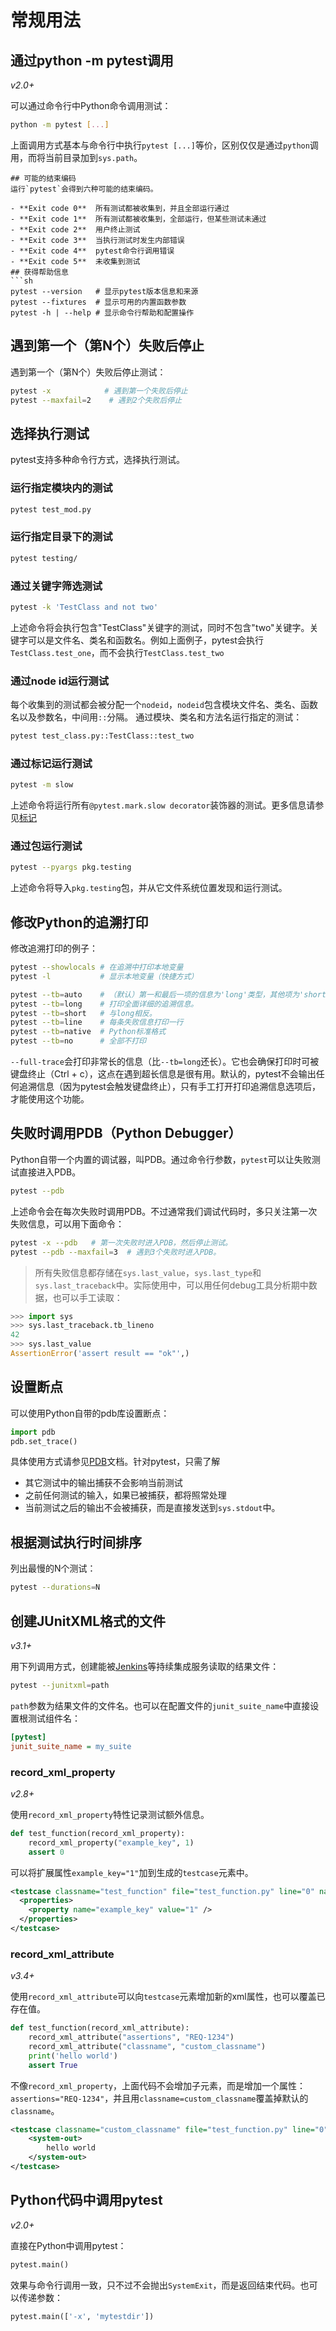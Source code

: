 # 常规用法
## 通过python -m pytest调用
*v2.0+*

可以通过命令行中Python命令调用测试：
```sh
python -m pytest [...]
```
上面调用方式基本与命令行中执行`pytest [...]`等价，区别仅仅是通过`python`调用，而将当前目录加到`sys.path`。
```
## 可能的结束编码
运行`pytest`会得到六种可能的结束编码。

- **Exit code 0**  所有测试都被收集到，并且全部运行通过
- **Exit code 1**  所有测试都被收集到，全部运行，但某些测试未通过
- **Exit code 2**  用户终止测试
- **Exit code 3**  当执行测试时发生内部错误
- **Exit code 4**  pytest命令行调用错误
- **Exit code 5**  未收集到测试
## 获得帮助信息
```sh
pytest --version   # 显示pytest版本信息和来源
pytest --fixtures  # 显示可用的内置函数参数
pytest -h | --help # 显示命令行帮助和配置操作
```
## 遇到第一个（第N个）失败后停止
遇到第一个（第N个）失败后停止测试：
```sh
pytest -x            # 遇到第一个失败后停止
pytest --maxfail=2    # 遇到2个失败后停止
```
## 选择执行测试
pytest支持多种命令行方式，选择执行测试。
### 运行指定模块内的测试
```sh
pytest test_mod.py
``` 
### 运行指定目录下的测试
```sh
pytest testing/
```
### 通过关键字筛选测试
```sh
pytest -k 'TestClass and not two'
```
上述命令将会执行包含"TestClass"关键字的测试，同时不包含"two"关键字。关键字可以是文件名、类名和函数名。例如上面例子，pytest会执行`TestClass.test_one`，而不会执行`TestClass.test_two`
### 通过node id运行测试
每个收集到的测试都会被分配一个`nodeid`，`nodeid`包含模块文件名、类名、函数名以及参数名，中间用`::`分隔。
通过模块、类名和方法名运行指定的测试：
```sh
pytest test_class.py::TestClass::test_two
```
### 通过标记运行测试
```sh
pytest -m slow
```
上述命令将运行所有`@pytest.mark.slow decorator`装饰器的测试。更多信息请参见[标记](https://docs.pytest.org/en/latest/mark.html#mark)
### 通过包运行测试
```sh
pytest --pyargs pkg.testing
```
上述命令将导入`pkg.testing`包，并从它文件系统位置发现和运行测试。
## 修改Python的追溯打印
修改追溯打印的例子：
```sh
pytest --showlocals # 在追溯中打印本地变量
pytest -l           # 显示本地变量（快捷方式）

pytest --tb=auto    # （默认）第一和最后一项的信息为'long'类型，其他项为'short'。
pytest --tb=long    # 打印全面详细的追溯信息。
pytest --tb=short   # 与long相反。
pytest --tb=line    # 每条失败信息打印一行
pytest --tb=native  # Python标准格式
pytest --tb=no      # 全部不打印
```
`--full-trace`会打印非常长的信息（比`--tb=long`还长）。它也会确保打印时可被键盘终止（Ctrl + c），这点在遇到超长信息是很有用。默认的，pytest不会输出任何追溯信息（因为pytest会触发键盘终止），只有手工打开打印追溯信息选项后，才能使用这个功能。
## 失败时调用PDB（Python Debugger）
Python自带一个内置的调试器，叫PDB。通过命令行参数，`pytest`可以让失败测试直接进入PDB。
```sh
pytest --pdb
```
上述命令会在每次失败时调用PDB。不过通常我们调试代码时，多只关注第一次失败信息，可以用下面命令：
```sh
pytest -x --pdb   # 第一次失败时进入PDB，然后停止测试。
pytest --pdb --maxfail=3  # 遇到3个失败时进入PDB。
```
> 所有失败信息都存储在`sys.last_value`，`sys.last_type`和`sys.last_traceback`中。实际使用中，可以用任何debug工具分析期中数据，也可以手工读取：
```py
>>> import sys
>>> sys.last_traceback.tb_lineno
42
>>> sys.last_value
AssertionError('assert result == "ok"',)
```
## 设置断点
可以使用Python自带的pdb库设置断点：
```py
import pdb
pdb.set_trace()
```
具体使用方式请参见[PDB](http://docs.python.org/library/pdb.html)文档。针对pytest，只需了解
- 其它测试中的输出捕获不会影响当前测试
- 之前任何测试的输入，如果已被捕获，都将照常处理
- 当前测试之后的输出不会被捕获，而是直接发送到`sys.stdout`中。
## 根据测试执行时间排序
列出最慢的N个测试：
```sh
pytest --durations=N
```
## 创建JUnitXML格式的文件
*v3.1+*

用下列调用方式，创建能被[Jenkins](http://jenkins-ci.org/)等持续集成服务读取的结果文件：
```sh
pytest --junitxml=path
```
`path`参数为结果文件的文件名。也可以在配置文件的`junit_suite_name`中直接设置根测试组件名：
```ini
[pytest]
junit_suite_name = my_suite
```
### record_xml_property
*v2.8+*

使用`record_xml_property`特性记录测试额外信息。
```py
def test_function(record_xml_property):
    record_xml_property("example_key", 1)
    assert 0
```
可以将扩展属性`example_key="1"`加到生成的`testcase`元素中。
```xml
<testcase classname="test_function" file="test_function.py" line="0" name="test_function" time="0.0009">
  <properties>
    <property name="example_key" value="1" />
  </properties>
</testcase>
```
### record_xml_attribute
*v3.4+*

使用`record_xml_attribute`可以向`testcase`元素增加新的xml属性，也可以覆盖已存在值。
```py
def test_function(record_xml_attribute):
    record_xml_attribute("assertions", "REQ-1234")
    record_xml_attribute("classname", "custom_classname")
    print('hello world')
    assert True
```
不像`record_xml_property`，上面代码不会增加子元素，而是增加一个属性：`assertions="REQ-1234"`，并且用`classname=custom_classname`覆盖掉默认的`classname`。
```xml
<testcase classname="custom_classname" file="test_function.py" line="0" name="test_function" time="0.003" assertions="REQ-1234">
    <system-out>
        hello world
    </system-out>
</testcase>
```
## Python代码中调用pytest
*v2.0+*

直接在Python中调用pytest：
```py
pytest.main()
```
效果与命令行调用一致，只不过不会抛出`SystemExit`，而是返回结束代码。也可以传递参数：
```py
pytest.main(['-x', 'mytestdir'])
```